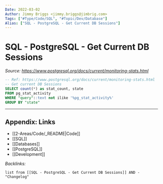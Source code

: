 ```yaml
---
Date: 2022-03-02
Author: Jimmy Briggs <jimmy.briggs@jimbrig.com>
Tags: ["#Type/Code/SQL", "#Topic/Dev/Database"]
Alias: ["SQL - PostgreSQL - Get Current DB Sessions"]
---
```


# SQL - PostgreSQL - Get Current DB Sessions

*Source: https://www.postgresql.org/docs/current/monitoring-stats.html*

```SQL
-- Ref: https://www.postgresql.org/docs/current/monitoring-stats.html
-- Get current DB Sessions
SELECT count(*) as stat_count, state 
FROM pg_stat_activity 
WHERE "query"::text not ilike '%pg_stat_activity%' 
GROUP BY "state"
```


***

## Appendix: Links

- [[2-Areas/Code/_README|Code]]
- [[SQL]]
- [[Databases]]
- [[PostgreSQL]]
- [[Development]]

*Backlinks:*

```dataview
list from [[SQL - PostgreSQL - Get Current DB Sessions]] AND -"Changelog"
```